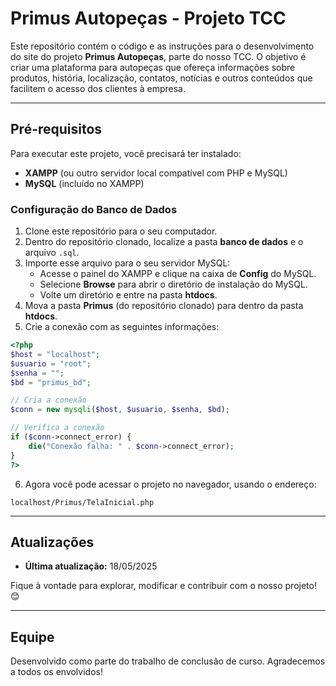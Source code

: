 
# Primus Autopeças - Projeto TCC

Este repositório contém o código e as instruções para o desenvolvimento do site do projeto **Primus Autopeças**, parte do nosso TCC. O objetivo é criar uma plataforma para autopeças que ofereça informações sobre produtos, história, localização, contatos, notícias e outros conteúdos que facilitem o acesso dos clientes à empresa.

---

## Pré-requisitos

Para executar este projeto, você precisará ter instalado:

- **XAMPP** (ou outro servidor local compatível com PHP e MySQL)
- **MySQL** (incluído no XAMPP)

### Configuração do Banco de Dados

1. Clone este repositório para o seu computador.
2. Dentro do repositório clonado, localize a pasta **banco de dados** e o arquivo `.sql`.
3. Importe esse arquivo para o seu servidor MySQL:
   - Acesse o painel do XAMPP e clique na caixa de **Config** do MySQL.
   - Selecione **Browse** para abrir o diretório de instalação do MySQL.
   - Volte um diretório e entre na pasta **htdocs**.
4. Mova a pasta **Primus** (do repositório clonado) para dentro da pasta **htdocs**.
5. Crie a conexão com as seguintes informações:

```php
<?php
$host = "localhost";
$usuario = "root";
$senha = "";
$bd = "primus_bd";

// Cria a conexão
$conn = new mysqli($host, $usuario, $senha, $bd);

// Verifica a conexão
if ($conn->connect_error) {
    die("Conexão falha: " . $conn->connect_error);
}
?>
```

6. Agora você pode acessar o projeto no navegador, usando o endereço:

```
localhost/Primus/TelaInicial.php
```

---

## Atualizações

- **Última atualização:** 18/05/2025

Fique à vontade para explorar, modificar e contribuir com o nosso projeto! 😊

---

## Equipe

Desenvolvido como parte do trabalho de conclusão de curso. Agradecemos a todos os envolvidos!

